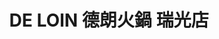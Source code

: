 ---
title: "DE LOIN 德朗火鍋 瑞光店"
description: "DE LOIN 德朗火鍋 瑞光店"
layout: shop
keywords:
  - 美食競賽
  - 台灣美食
  - 美食精選
datePublished: "2025-06-30"
dateModified: "2025-07-06"
city: "台北市"
district: "內湖區"
address: "114台北市內湖區瑞光路210號"
phone: "0227999111"
geo: "25.075194452299755, 121.57622806051303"
google_map: "https://maps.app.goo.gl/A9WMzPrq8LevvdSt9"
footinder: "https://footinder.com.tw/%E5%8F%B0%E5%8C%97%E5%B8%82%E5%85%A7%E6%B9%96%E5%8D%80/42693/"
official: "https://hotpot.deloin.com.tw/"
award:
  - name: "500盤"
    year: "2024"
    entries:
      - dishes:
          - "美國牛小排套餐"

---